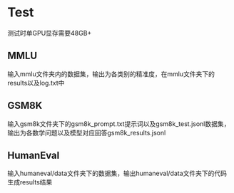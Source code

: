 # Test
测试时单GPU显存需要48GB+
## MMLU
输入mmlu文件夹内的数据集，输出为各类别的精准度，在mmlu文件夹下的results以及log.txt中
## GSM8K
输入gsm8k文件夹下的gsm8k_prompt.txt提示词以及gsm8k_test.jsonl数据集，输出为各数学问题以及模型对应回答gsm8k_results.jsonl
## HumanEval
输入humaneval/data文件夹下的数据集，输出humaneval/data文件夹下的代码生成results结果